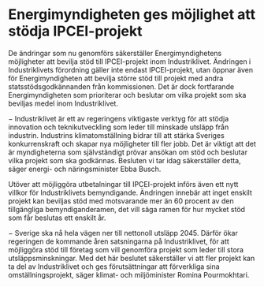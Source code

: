 # Energimyndigheten ges möjlighet att stödja IPCEI-projekt

De ändringar som nu genomförs säkerställer Energimyndighetens möjligheter att bevilja stöd till IPCEI\-projekt inom Industriklivet. Ändringen i Industriklivets förordning gäller inte endast IPCEI\-projekt, utan öppnar även för Energimyndigheten att bevilja större stöd till projekt med andra statsstödsgodkännanden från kommissionen. Det är dock fortfarande Energimyndigheten som prioriterar och beslutar om vilka projekt som ska beviljas medel inom Industriklivet.

− Industriklivet är ett av regeringens viktigaste verktyg för att stödja innovation och teknikutveckling som leder till minskade utsläpp från industrin. Industrins klimatomställning bidrar till att stärka Sveriges konkurrenskraft och skapar nya möjligheter till fler jobb. Det är viktigt att det är myndigheterna som självständigt prövar ansökan om stöd och beslutar vilka projekt som ska godkännas. Besluten vi tar idag säkerställer detta, säger energi\- och näringsminister Ebba Busch.

Utöver att möjliggöra utbetalningar till IPCEI\-projekt införs även ett nytt villkor för Industriklivets bemyndigande. Ändringen innebär att inget enskilt projekt kan beviljas stöd med motsvarande mer än 60 procent av den tillgängliga bemyndiganderamen, det vill säga ramen för hur mycket stöd som får beslutas ett enskilt år.

− Sverige ska nå hela vägen ner till nettonoll utsläpp 2045\. Därför ökar regeringen de kommande åren satsningarna på Industriklivet, för att möjliggöra stöd till företag som vill genomföra projekt som leder till stora utsläppsminskningar. Med det här beslutet säkerställer vi att fler projekt kan ta del av Industriklivet och ges förutsättningar att förverkliga sina omställningsprojekt, säger klimat\- och miljöminister Romina Pourmokhtari.
